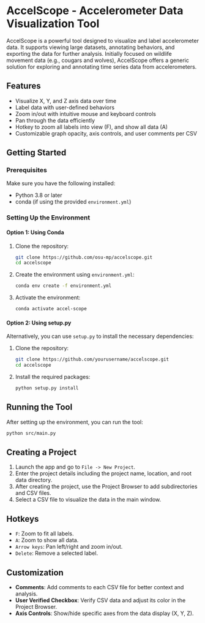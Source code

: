 # AccelScope - Accelerometer Data Visualization Tool

AccelScope is a powerful tool designed to visualize and label accelerometer data. It supports viewing large datasets, annotating behaviors, and exporting the data for further analysis. Initially focused on wildlife movement data (e.g., cougars and wolves), AccelScope offers a generic solution for exploring and annotating time series data from accelerometers.

## Features
- Visualize X, Y, and Z axis data over time
- Label data with user-defined behaviors
- Zoom in/out with intuitive mouse and keyboard controls
- Pan through the data efficiently
- Hotkey to zoom all labels into view (F), and show all data (A)
- Customizable graph opacity, axis controls, and user comments per CSV

## Getting Started

### Prerequisites
Make sure you have the following installed:
- Python 3.8 or later
- conda (if using the provided `environment.yml`)

### Setting Up the Environment

#### Option 1: Using Conda
1. Clone the repository:
   ```bash
   git clone https://github.com/osu-mp/accelscope.git
   cd accelscope
   ```

2. Create the environment using `environment.yml`:
   ```bash
   conda env create -f environment.yml
   ```

3. Activate the environment:
   ```bash
   conda activate accel-scope
   ```

#### Option 2: Using setup.py
Alternatively, you can use `setup.py` to install the necessary dependencies:

1. Clone the repository:
   ```bash
   git clone https://github.com/yourusername/accelscope.git
   cd accelscope
   ```

2. Install the required packages:
   ```bash
   python setup.py install
   ```

## Running the Tool

After setting up the environment, you can run the tool:

```bash
python src/main.py
```

## Creating a Project

1. Launch the app and go to `File -> New Project`.
2. Enter the project details including the project name, location, and root data directory.
3. After creating the project, use the Project Browser to add subdirectories and CSV files.
4. Select a CSV file to visualize the data in the main window.

## Hotkeys

- `F`: Zoom to fit all labels.
- `A`: Zoom to show all data.
- `Arrow keys`: Pan left/right and zoom in/out.
- `Delete`: Remove a selected label.

## Customization

- **Comments**: Add comments to each CSV file for better context and analysis.
- **User Verified Checkbox**: Verify CSV data and adjust its color in the Project Browser.
- **Axis Controls**: Show/hide specific axes from the data display (X, Y, Z).
